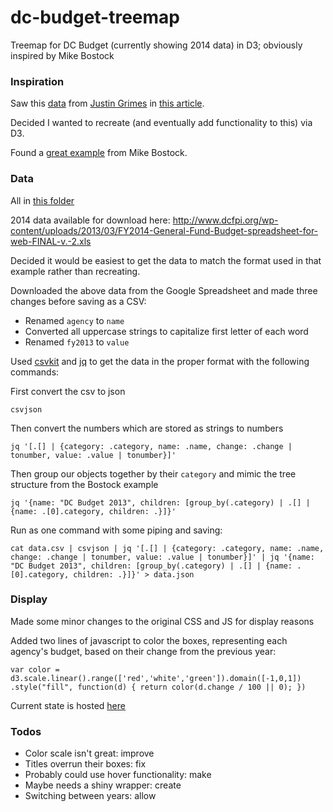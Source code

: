 dc-budget-treemap
=================

Treemap for DC Budget (currently showing 2014 data) in D3; obviously inspired by Mike Bostock

### Inspiration

Saw this [data](https://docs.google.com/spreadsheet/ccc?key=0AvcRuGkEq26jdEk2cjgwQ3pkSThQTlRUUTJ5T3BURGc#gid=0) from [Justin Grimes](http://justgrimes.com/) in [this article](http://greatergreaterwashington.org/post/17987/visualize-the-dc-budget/).

Decided I wanted to recreate (and eventually add functionality to this) via D3.

Found a [great example](http://bost.ocks.org/mike/treemap/) from Mike Bostock.

### Data

All in [this folder](https://github.com/drewbo/dc-budget-treemap/tree/master/data)

2014 data available for download here: http://www.dcfpi.org/wp-content/uploads/2013/03/FY2014-General-Fund-Budget-spreadsheet-for-web-FINAL-v.-2.xls

Decided it would be easiest to get the data to match the format used in that example rather than recreating.

Downloaded the above data from the Google Spreadsheet and made three changes before saving as a CSV:

- Renamed `agency` to `name`
- Converted all uppercase strings to capitalize first letter of each word
- Renamed `fy2013` to `value`

Used [csvkit](https://csvkit.readthedocs.org/en/0.9.0/index.html) and [jq](http://stedolan.github.io/jq/) to get the data in the proper format with the following commands:

First convert the csv to json

    csvjson
    
Then convert the numbers which are stored as strings to numbers

    jq '[.[] | {category: .category, name: .name, change: .change | tonumber, value: .value | tonumber}]'
    
Then group our objects together by their `category` and mimic the tree structure from the Bostock example

    jq '{name: "DC Budget 2013", children: [group_by(.category) | .[] | {name: .[0].category, children: .}]}'
    
Run as one command with some piping and saving:

    cat data.csv | csvjson | jq '[.[] | {category: .category, name: .name, change: .change | tonumber, value: .value | tonumber}]' | jq '{name: "DC Budget 2013", children: [group_by(.category) | .[] | {name: .[0].category, children: .}]}' > data.json
    

### Display

Made some minor changes to the original CSS and JS for display reasons

Added two lines of javascript to color the boxes, representing each agency's budget, based on their change from the previous year:

    var color = d3.scale.linear().range(['red','white','green']).domain([-1,0,1])
    .style("fill", function(d) { return color(d.change / 100 || 0); })
    
Current state is hosted [here](http://drewbo.com/dc-budget-treemap/)

### Todos

- Color scale isn't great: improve
- Titles overrun their boxes: fix
- Probably could use hover functionality: make
- Maybe needs a shiny wrapper: create
- Switching between years: allow
